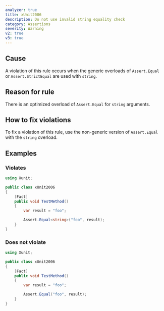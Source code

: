 ```yaml
---
analyzer: true
title: xUnit2006
description: Do not use invalid string equality check
category: Assertions
severity: Warning
v2: true
v3: true
---
```


## Cause

A violation of this rule occurs when the generic overloads of `Assert.Equal` or `Assert.StrictEqual` are used with `string`.

## Reason for rule

There is an optimized overload of `Assert.Equal` for `string` arguments.

## How to fix violations

To fix a violation of this rule, use the non-generic version of `Assert.Equal` with the `string` overload.

## Examples

### Violates

```csharp
using Xunit;

public class xUnit2006
{
    [Fact]
    public void TestMethod()
    {
        var result = "foo";

        Assert.Equal<string>("foo", result);
    }
}
```

### Does not violate

```csharp
using Xunit;

public class xUnit2006
{
    [Fact]
    public void TestMethod()
    {
        var result = "foo";

        Assert.Equal("foo", result);
    }
}
```
